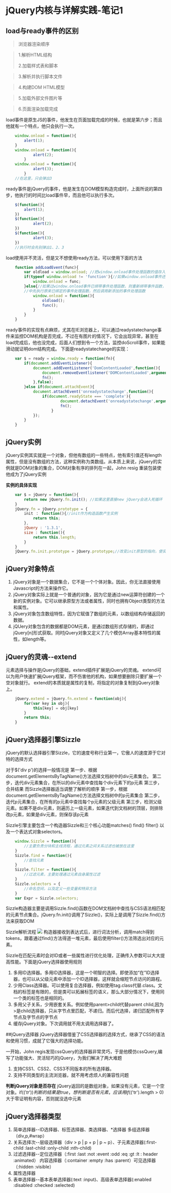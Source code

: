 # jQuery内核与详解实践-笔记1

## load与ready事件的区别

>浏览器渲染顺序

>1.解析HTML结构
>
>2.加载样式表和脚本

>3.解析并执行脚本文件

>4.构建DOM HTML模型

>5.加载外部文件图片等

>6.页面渲染加载完成

load事件是原生JS的事件，他发生在页面加载完成的时候，也就是第六步；而且他就有一个特点，他只会执行一次。

```javascript
	window.onload = function(){
		alert(1);
	}
	window.onload = function(){
			alert(2);
		}
	window.onload = function(){
			alert(3);
		}
	//在这里，只会弹出3
```

ready事件是jQuery的事件，他是发生在DOM模型构造完成时，上面所说的第四步，他执行的时间比load事件早，而且他可以执行多次。

```javascript
	$(function(){
		alert(1);	
	})
	$(function(){
			alert(2);	
	})
	$(function(){
			alert(3);	
	})
	//执行时会先别弹出1、2、3
```

load使用并不灵活，但是又不想使用ready方法，可以使用下面的方法
```javascript
	function addLoadEvent(func){
		var oldload = window.onload; //把window.onload事件处理函数的值存入变量oldload
		if(typeof window.onload != 'function'){//如果window.onload事件还没有绑带任何事件处理函数，则为其添加新的事件处理函数
			window.onload = func;
		}else{//如果过window.onload事件已绑带事件处理函数，则重新绑带事件函数，在事件处理函数
		//中先执行原来已绑定的事件处理函数，然后调用新添加的事件处理函数
			window.onload = function(){
				oldload();
				func();
			}
		}
	}
```

ready事件的实现有点麻烦，尤其在IE浏览器上，可以通过readystatechange事件来监控DOM机构是否完成，不过在有图片的情况下，它会出现异常，甚至在load完成后，他也没完成，后面人们想到令一个方法，监控doScroll事件，如果能滑动就证明dom结构完成。
下面是readystatechange的实现：
```javascript
	var $ = ready = window.ready = function(fn){
		if(document.addEventListener){
			document.addEventListener('DomContentLoaded',function(){
				document.removeEventlistener('DOMContentLoaded',arguments.callee,false);//触发DomContentLoaded事件后，立即注销该事件，避免反复触发
				fn();
			},false);
		}else if(document.attachEvent){
			document.attachEvent('onreadystatechange',function(){
				if(document.readyState === 'complete'){
						document.detachEvent('onreadystatechange',arguments.callee);//触发DomContentLoaded事件后，立即注销该事件，避免反复触发
						fn();
					}		
			});
		}
	}
```


## jQuery实例

jQuery实例其实就是一个对象，但他有数组的一些特点，他有索引值还有length属性，但是没有数组的方法，这种实例称为类数组。从本质上来说，jQuery的实例就是DOM对象的集合，DOM对象有序的排列在一起，John resig 重装包装使他成为了jQuery实例

**实例的具体实现**
```javascript
	var $ = jQuery = function(){
		return new jQuery.fn.init(); //如果这里直接new jQuery会进入死循环
	}	
	jQuery.fn = jQuery.prototype = {
		init ： function(){//init作为构造函数产生实例
			return this;
		},
		jQuery : '1.3.1',
		size : function(){
			return this.length;
		}
	}
	jQuery.fn.init.prototype = jQuery.prototype;//改变init原型的指向，使实例可以访问jQuery原型上的方法
```

## jQuery对象特点
1. jQuery对象是一个数据集合，它不是一个个体对象。因此，你无法直接使用Javascript的方法来操作它。
2. jQuery对象实际上就是一个普通的对象，因为它是通过new运算符创建的一个新的实例对象。它可以继承原型方法或者属性，同时也拥有Object类型的方法和属性。
3. jQuery对象包含数组特性，因为它赋值了数组的元素，以数组结构存储返回的数据。
4. jQUery对象包含的数据都是DOM元素，是通过数组形式存储的，即通过jQuery[n]形式获取。同时jQuery对象又定义了几个模仿Array基本特性的属性，如length等。

## jQuery的灵魂--extend

元素选择与操作是jQuery的基础，extend插件扩展是jQuery的灵魂。
extend可以为用户快速扩展jQuery框架，而不伤害他的机构，如果想要删除只要扩展一个空对象就行。
extend的本质就是属性的复制，将指定的对象复制到jQuery对象上。

```javascript
	jQuery.extend = jQuery.fn.extend = function(obj){
		for(var key in obj){
			this[key] = obj[key]
		}
		return this;
	}
```

## jQuery选择器引擎Sizzle
jQuery的默认选择器引擎Sizzle，它的速度号称行业第一，它傲人的速度源于它对特的选择方式

对于$('div p')的选择一般情况是
第一步、根据document.getElementsByTagName()方法选择文档树中的div元素集合。
第二步，迭代div元素集合，在所以的div元素中查找每个div元素下的p元素
第三步，合并结果
而Sizzle选择器适当调整了解析的顺序
第一步，根据document.getElementsByTagName()方法选择文档树中的p元素集合
第二步，迭代p元素集合，在所有的p元素中查找每个p元素的父级元素
第三步，检测父级元素。如果不是div元素，则遍历上一级元素，如果迭代到文档树的顶层，则排除改p元素，如果是div元素，则保存该p元素

Sizzle引擎主要包含一个构造器Sizzle和三个核心功能matches() find() filter() 以及一个表达式对象selectors。

```javascript
	window.Sizzle = function(){
		//主要负责分块和主线流程，通过元素之间关系过滤也被放在这里
	}
	Sizzle.find = function(){
		//查找元素
	}
	Sizzle.filter = function(){
		//过滤元素，主要处理通过元素自身属性过滤
	}
	Sizzle.selectors = {
		//命名空间，以及定义一些变量和特异方法
	}
	var Expr = Sizzle.selectors;
```

Sizzle构造器主要是调用Sizzle.find()函数在DOM文档树中查找与CSS语法相匹配的元素节点集合。jQuery.fn.init()调用了Sizzle()，实际上是调用了Sizzle.find()方法来获取DOM

Sizzle解析流程
![](sizzle-parse.png)
构造器接收到表达式后，进行词法分析，调用match得到tokens，跟着通过find()方法得道一堆元素，最后使用filter()方法筛选出对应的元素。

Sizzle在匹配元素时会对ID或者一些属性进行优化处理，正确传入参数可以大大提高性能。下面是jQuery选择器使用规则
1. 多用ID选择器。多用ID选择器，这是一个明智的选择。即使添加“在”ID选择器，也可以从父级元素中添加一个ID选择器，这样就会缩短节点访问的路程。
2. 少用Class选择器。可以使用复合选择器，例如使用tag.class代替.class。文档的标签是有限的，但是类可以拓展标签的语义，那么大部分情况下，使用同一个类的标签也是相同的。
3. 多用父子关系，少用嵌套关系。例如使用parent>child代替parent chlid,因为>是child选择器，只从字节点里匹配，不递归。而后代选择，递归匹配所有字节点及字节点的字节点
4. 缓存jQuery对象。下次调用就不用太调用选择器了。

##jQuery选择器
jQuery选择器借鉴了CSS选择器的选择方式，继承了CSS的语法和使用习惯，成就了它强大的选择功能。

一开始，John regis发现cssQuery的选择器非常灵巧，于是他模仿cssQuery,编写了功能强大、灵活轻巧的jQuery，为我们解决了两大难题
1. 支持CSS1、CSS2、CSS3不同版本的所有选择器。
2. 支持不同类型的主流浏览器，就不用考虑烦人的兼容性问题

**判断jQuery对象是否存在**
jQuery返回的是数组对象，如果没有元素，它是一个空对象。if($('tr'))判断的结果是true，想判断是否有元素，应该用if($('tr').length > 0) 大于零证明有内容，否则就没选中元素


## jQuery选择器类型
1. 简单选择器--ID选择器、标签选择器、类选择器、*选择器 多组选择器（div,p,#wrap）
2. 关系选择次--层级选择器（div > p | p + p | p ~ p）、子元素选择器(:first-child :last-child :only-child :nth-child)
3. 过滤选择器--定位选择器（:first :last :not :event :odd :eq :gt :lt : header :animated） 内容选择器（:container :empty :has :parent）可见选择器（:hidden :visible）
4. 属性选择器
5. 表单选择器--基本表单选择器(:text :input)、高级表单选择器(:enabled :disabled :checked :selected)


